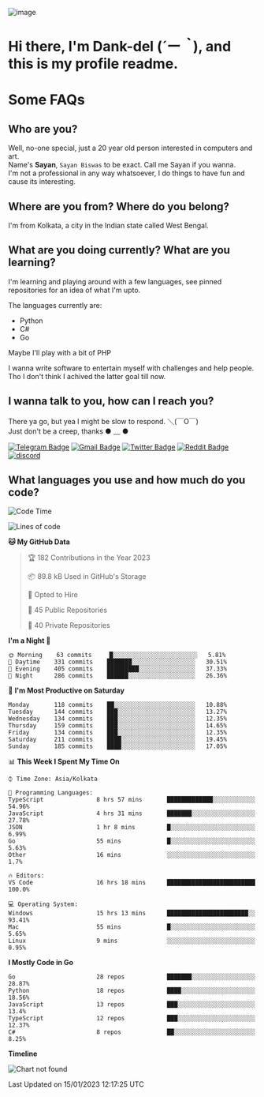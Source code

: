 ![image](https://user-images.githubusercontent.com/63096193/125182844-29f20800-e22f-11eb-8dc9-b0f2d29647bb.png)

# **Hi there, I'm Dank-del (*´ー｀*), and this is my profile readme.**
<!--  [![Profile views](https://gpvc.arturio.dev/dank-del)](https://github.com/dank-del) -->
# Some FAQs

## **Who are you?**

Well, no-one special, just a 20 year old person interested in computers and art. \
Name's **Sayan**, `Sayan Biswas` to be exact. Call me Sayan if you wanna. \
I'm not a professional in any way whatsoever, I do things to have fun and cause its interesting.

## **Where are you from? Where do you belong?**

I'm from Kolkata, a city in the Indian state called West Bengal.

## **What are you doing currently? What are you learning?**

I'm learning and playing around with a few languages, see pinned repositories for an idea of what I'm upto.

The languages currently are:

- Python
- C#
- Go

Maybe I'll play with a bit of PHP

I wanna write software to entertain myself with challenges and help people. \
Tho I don't think I achived the latter goal till now.

<!--## **Eww, I see a weeb profile.**

Can't help it, it's the best way to hide my face on this account
> Why do people hate weebs .-.

## **Cool, what more interests you?**

My interests are quite, weird. They're scattered all over the place. \
I've been fascinated by music and have studied it since the age of 6, I've performed on stage and on air but yeah now I've been away from that. I specialize in key instruments. \
Another thing that interests me is Media Production, aka, working with audio, video and broadcasting media.

> I just like art in general. also feeds the reason of me being obsessed with Japanese drawings (⋟ ﹏ ⋞)-->

## **I wanna talk to you, how can I reach you?**

There ya go, but yea I might be slow to respond. ＼(￣O￣) \
Just don't be a creep, thanks ● ﹏ ●

[![Telegram Badge](https://img.shields.io/badge/-dank_as_fuck-1ca0f1?style=flat-square&logo=telegram&logoColor=white&link=https://t.me/dank_as_fuck)](https://t.me/dank_as_fuck)
[![Gmail Badge](https://img.shields.io/badge/-sayan@asia.com-c14438?style=flat-square&logo=Gmail&logoColor=white&link=mailto:sayan@asia.com)](mailto:sayan@asia.com)
[![Twitter Badge](https://img.shields.io/twitter/follow/TheDankDel?style=social)](https://twitter.com/TheDankDel)
[![Reddit Badge](https://img.shields.io/reddit/user-karma/combined/dank_as_fuck_?style=social)](https://www.reddit.com/user/dank_as_fuck_/)
[![discord](https://discord-md-badge.vercel.app/api/shield/506536929152466945?style=social)](https://discordapp.com/users/506536929152466945)

## **What languages you use and how much do you code?**

<!--START_SECTION:waka-->
![Code Time](http://img.shields.io/badge/Code%20Time-1%2C009%20hrs%202%20mins-blue)

![Lines of code](https://img.shields.io/badge/From%20Hello%20World%20I%27ve%20Written-1%20Million%20lines%20of%20code-blue)

**🐱 My GitHub Data** 

> 🏆 182 Contributions in the Year 2023
 > 
> 📦 89.8 kB Used in GitHub's Storage 
 > 
> 💼 Opted to Hire
 > 
> 📜 45 Public Repositories 
 > 
> 🔑 40 Private Repositories  
 > 
**I'm a Night 🦉** 

```text
🌞 Morning    63 commits     █░░░░░░░░░░░░░░░░░░░░░░░░   5.81% 
🌆 Daytime    331 commits    ███████░░░░░░░░░░░░░░░░░░   30.51% 
🌃 Evening    405 commits    █████████░░░░░░░░░░░░░░░░   37.33% 
🌙 Night      286 commits    ██████░░░░░░░░░░░░░░░░░░░   26.36%

```
📅 **I'm Most Productive on Saturday** 

```text
Monday       118 commits    ██░░░░░░░░░░░░░░░░░░░░░░░   10.88% 
Tuesday      144 commits    ███░░░░░░░░░░░░░░░░░░░░░░   13.27% 
Wednesday    134 commits    ███░░░░░░░░░░░░░░░░░░░░░░   12.35% 
Thursday     159 commits    ███░░░░░░░░░░░░░░░░░░░░░░   14.65% 
Friday       134 commits    ███░░░░░░░░░░░░░░░░░░░░░░   12.35% 
Saturday     211 commits    ████░░░░░░░░░░░░░░░░░░░░░   19.45% 
Sunday       185 commits    ████░░░░░░░░░░░░░░░░░░░░░   17.05%

```


📊 **This Week I Spent My Time On** 

```text
⌚︎ Time Zone: Asia/Kolkata

💬 Programming Languages: 
TypeScript               8 hrs 57 mins       █████████████░░░░░░░░░░░░   54.96% 
JavaScript               4 hrs 31 mins       ███████░░░░░░░░░░░░░░░░░░   27.78% 
JSON                     1 hr 8 mins         █░░░░░░░░░░░░░░░░░░░░░░░░   6.99% 
Go                       55 mins             █░░░░░░░░░░░░░░░░░░░░░░░░   5.63% 
Other                    16 mins             ░░░░░░░░░░░░░░░░░░░░░░░░░   1.7%

🔥 Editors: 
VS Code                  16 hrs 18 mins      █████████████████████████   100.0%

💻 Operating System: 
Windows                  15 hrs 13 mins      ███████████████████████░░   93.41% 
Mac                      55 mins             █░░░░░░░░░░░░░░░░░░░░░░░░   5.65% 
Linux                    9 mins              ░░░░░░░░░░░░░░░░░░░░░░░░░   0.95%

```

**I Mostly Code in Go** 

```text
Go                       28 repos            ███████░░░░░░░░░░░░░░░░░░   28.87% 
Python                   18 repos            ████░░░░░░░░░░░░░░░░░░░░░   18.56% 
JavaScript               13 repos            ███░░░░░░░░░░░░░░░░░░░░░░   13.4% 
TypeScript               12 repos            ███░░░░░░░░░░░░░░░░░░░░░░   12.37% 
C#                       8 repos             ██░░░░░░░░░░░░░░░░░░░░░░░   8.25%

```


**Timeline**

![Chart not found](https://raw.githubusercontent.com/Dank-del/Dank-del/main/charts/bar_graph.png) 


 Last Updated on 15/01/2023 12:17:25 UTC
<!--END_SECTION:waka-->

<!--## **Can I stalk your spotify?**

Um sure.

![OwO Spotify](https://spotify-recently-played-readme.vercel.app/api?user=31fdrsslnr7nvq4ytqwtw7c4rxfm&count=5)-->
